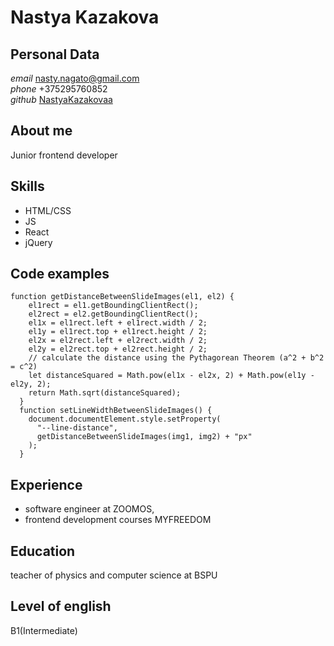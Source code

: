 # Nastya Kazakova
## Personal Data
*email* nasty.nagato@gmail.com  
*phone* +375295760852  
*github* [NastyaKazakovaa](https://github.com/NastyaKazakovaa)  
## About me
Junior frontend developer
## Skills
* HTML/CSS
* JS
* React
* jQuery
## Code examples
```
function getDistanceBetweenSlideImages(el1, el2) {
    el1rect = el1.getBoundingClientRect();
    el2rect = el2.getBoundingClientRect();
    el1x = el1rect.left + el1rect.width / 2;
    el1y = el1rect.top + el1rect.height / 2;
    el2x = el2rect.left + el2rect.width / 2;
    el2y = el2rect.top + el2rect.height / 2;
    // calculate the distance using the Pythagorean Theorem (a^2 + b^2 = c^2)
    let distanceSquared = Math.pow(el1x - el2x, 2) + Math.pow(el1y - el2y, 2);
    return Math.sqrt(distanceSquared);
  }
  function setLineWidthBetweenSlideImages() {
    document.documentElement.style.setProperty(
      "--line-distance",
      getDistanceBetweenSlideImages(img1, img2) + "px"
    );
  }
  ```
  ## Experience
  * software engineer at ZOOMOS,
  * frontend development courses MYFREEDOM
  ## Education
  teacher of physics and computer science at BSPU 
  ## Level of english
  B1(Intermediate)
